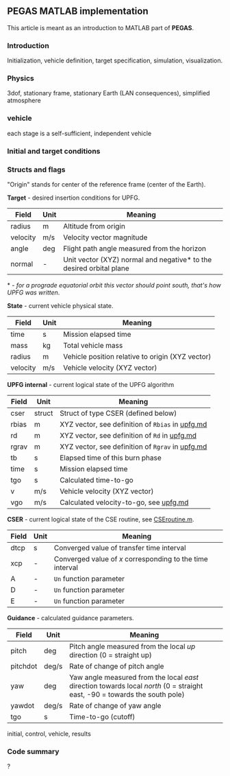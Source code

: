 ## PEGAS MATLAB implementation
This article is meant as an introduction to MATLAB part of **PEGAS**.

### Introduction
Initialization, vehicle definition, target specification, simulation, visualization.

### Physics
3dof, stationary frame, stationary Earth (LAN consequences), simplified atmosphere

### vehicle
each stage is a self-sufficient, independent vehicle

### Initial and target conditions

### Structs and flags
"Origin" stands for center of the reference frame (center of the Earth).

**Target** - desired insertion conditions for UPFG.

Field    | Unit | Meaning
---      | ---  | ---
radius   | m    | Altitude from origin
velocity | m/s  | Velocity vector magnitude
angle    | deg  | Flight path angle measured from the horizon
normal   | -    | Unit vector (XYZ) normal and negative\* to the desired orbital plane

\* - *for a prograde equatorial orbit this vector should point south, that's how UPFG was written*.

**State** - current vehicle physical state.

Field    | Unit | Meaning
---      | ---  | ---
time     | s    | Mission elapsed time
mass     | kg   | Total vehicle mass
radius   | m    | Vehicle position relative to origin (XYZ vector)
velocity | m/s  | Vehicle velocity (XYZ vector)

**UPFG internal** - current logical state of the UPFG algorithm

Field    | Unit   | Meaning
---      | ---    | ---
cser     | struct | Struct of type CSER (defined below)
rbias    | m      | XYZ vector, see definition of `Rbias` in [upfg.md](upfg.md)
rd       | m      | XYZ vector, see definition of `Rd` in [upfg.md](upfg.md)
rgrav    | m      | XYZ vector, see definition of `Rgrav` in [upfg.md](upfg.md)
tb       | s      | Elapsed time of this burn phase
time     | s      | Mission elapsed time
tgo      | s      | Calculated time-to-go
v        | m/s    | Vehicle velocity (XYZ vector)
vgo      | m/s    | Calculated velocity-to-go, see [upfg.md](upfg.md)

**CSER** - current logical state of the CSE routine, see [CSEroutine.m](CSEroutine.m).

Field    | Unit   | Meaning
---      | ---    | ---
dtcp     | s      | Converged value of transfer time interval
xcp      | -      | Converged value of *x* corresponding to the time interval
A        | -      | `Un` function parameter
D        | -      | `Un` function parameter
E        | -      | `Un` function parameter

**Guidance** - calculated guidance parameters.

Field    | Unit   | Meaning
---      | ---    | ---
pitch    | deg    | Pitch angle measured from the local *up* direction (0 = straight up)
pitchdot | deg/s  | Rate of change of pitch angle
yaw      | deg    | Yaw angle measured from the local *east* direction towards local *north* (0 = straight east, -90 = towards the south pole)
yawdot   | deg/s  | Rate of change of yaw angle
tgo      | s      | Time-to-go (cutoff)

initial, control, vehicle, results

### Code summary
?
